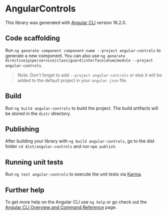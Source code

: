# AngularControls

This library was generated with [Angular CLI](https://github.com/angular/angular-cli) version 16.2.0.

## Code scaffolding

Run `ng generate component component-name --project angular-controls` to generate a new component. You can also use `ng generate directive|pipe|service|class|guard|interface|enum|module --project angular-controls`.
> Note: Don't forget to add `--project angular-controls` or else it will be added to the default project in your `angular.json` file. 

## Build

Run `ng build angular-controls` to build the project. The build artifacts will be stored in the `dist/` directory.

## Publishing

After building your library with `ng build angular-controls`, go to the dist folder `cd dist/angular-controls` and run `npm publish`.

## Running unit tests

Run `ng test angular-controls` to execute the unit tests via [Karma](https://karma-runner.github.io).

## Further help

To get more help on the Angular CLI use `ng help` or go check out the [Angular CLI Overview and Command Reference](https://angular.io/cli) page.
